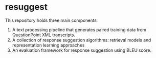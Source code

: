 # resuggest

This repository holds three main components:

1. A text processing pipeline that generates paired training data from QuestionPoint XML transcripts.
2. A collection of response suggestion algorithms: retrieval models and representation learning approaches
3. An evaluation framework for response suggestion using BLEU score.

